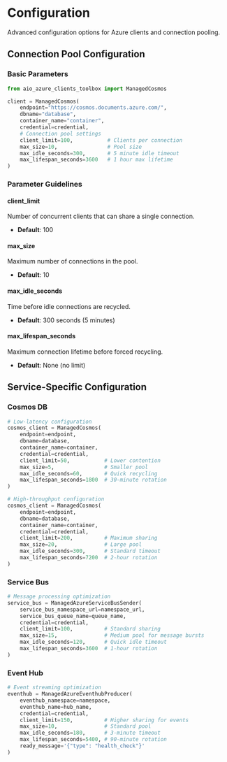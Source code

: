 # Configuration

Advanced configuration options for Azure clients and connection pooling.

## Connection Pool Configuration

### Basic Parameters

```python
from aio_azure_clients_toolbox import ManagedCosmos

client = ManagedCosmos(
    endpoint="https://cosmos.documents.azure.com/",
    dbname="database",
    container_name="container",
    credential=credential,
    # Connection pool settings
    client_limit=100,           # Clients per connection
    max_size=10,                # Pool size
    max_idle_seconds=300,       # 5 minute idle timeout
    max_lifespan_seconds=3600   # 1 hour max lifetime
)
```

### Parameter Guidelines

#### client_limit

Number of concurrent clients that can share a single connection.

- **Default**: 100


#### max_size

Maximum number of connections in the pool.

- **Default**: 10

#### max_idle_seconds

Time before idle connections are recycled.

- **Default**: 300 seconds (5 minutes)


#### max_lifespan_seconds

Maximum connection lifetime before forced recycling.

- **Default**: None (no limit)

## Service-Specific Configuration

### Cosmos DB

```python
# Low-latency configuration
cosmos_client = ManagedCosmos(
    endpoint=endpoint,
    dbname=database,
    container_name=container,
    credential=credential,
    client_limit=50,           # Lower contention
    max_size=5,                # Smaller pool
    max_idle_seconds=60,       # Quick recycling
    max_lifespan_seconds=1800  # 30-minute rotation
)

# High-throughput configuration
cosmos_client = ManagedCosmos(
    endpoint=endpoint,
    dbname=database,
    container_name=container,
    credential=credential,
    client_limit=200,          # Maximum sharing
    max_size=20,               # Large pool
    max_idle_seconds=300,      # Standard timeout
    max_lifespan_seconds=7200  # 2-hour rotation
)
```

### Service Bus

```python
# Message processing optimization
service_bus = ManagedAzureServiceBusSender(
    service_bus_namespace_url=namespace_url,
    service_bus_queue_name=queue_name,
    credential=credential,
    client_limit=100,          # Standard sharing
    max_size=15,               # Medium pool for message bursts
    max_idle_seconds=120,      # Quick idle timeout
    max_lifespan_seconds=3600  # 1-hour rotation
)
```

### Event Hub

```python
# Event streaming optimization
eventhub = ManagedAzureEventhubProducer(
    eventhub_namespace=namespace,
    eventhub_name=hub_name,
    credential=credential,
    client_limit=150,          # Higher sharing for events
    max_size=10,               # Standard pool
    max_idle_seconds=180,      # 3-minute timeout
    max_lifespan_seconds=5400, # 90-minute rotation
    ready_message='{"type": "health_check"}'
)
```
